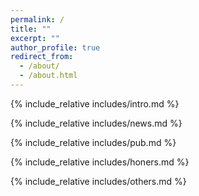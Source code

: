 ```yaml
---
permalink: /
title: ""
excerpt: ""
author_profile: true
redirect_from: 
  - /about/
  - /about.html
---
```


<span class='anchor' id='about-me'></span>
{% include_relative includes/intro.md %}

{% include_relative includes/news.md %}

{% include_relative includes/pub.md %}

{% include_relative includes/honers.md %}

{% include_relative includes/others.md %}
<span class='anchor' id='end-page'></span>


<br>

<left>
<div  id="clustrmaps-widget" style="width: 200px; height: 200px;">
    <script type="text/javascript" id="clstr_globe" src="//clustrmaps.com/globe.js?d=c6DO7CV6E6nu4ltqsxYpTArSiZKEu3lNNXwYLtNpj5s"></script>
</div>
</left>
